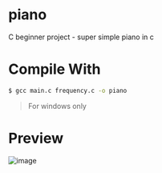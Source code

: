 # piano
C beginner project - super simple piano in c

# Compile With

```sh
$ gcc main.c frequency.c -o piano
```

> For windows only


# Preview
![image](https://user-images.githubusercontent.com/46562212/111022607-d0520c00-83fb-11eb-8615-1d6feeb69f03.png)
